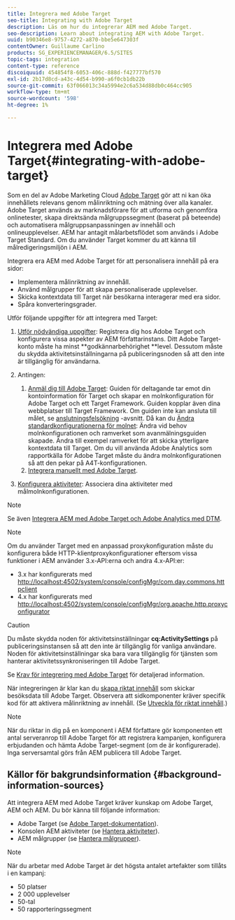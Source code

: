 ```yaml
---
title: Integrera med Adobe Target
seo-title: Integrating with Adobe Target
description: Läs om hur du integrerar AEM med Adobe Target.
seo-description: Learn about integrating AEM with Adobe Target.
uuid: b90346e8-9757-4272-a870-bbe5e647303f
contentOwner: Guillaume Carlino
products: SG_EXPERIENCEMANAGER/6.5/SITES
topic-tags: integration
content-type: reference
discoiquuid: 454854f8-6053-406c-888d-f427777bf570
exl-id: 2b17d8cd-a43c-4d54-b990-a6f0cb1db22b
source-git-commit: 63f066013c34a5994e2c6a534d88db0c464cc905
workflow-type: tm+mt
source-wordcount: '598'
ht-degree: 1%

---
```


# Integrera med Adobe Target{#integrating-with-adobe-target}

Som en del av Adobe Marketing Cloud [Adobe Target](https://www.adobe.com/ro/solutions/testing-targeting/testandtarget.html) gör att ni kan öka innehållets relevans genom målinriktning och mätning över alla kanaler. Adobe Target används av marknadsförare för att utforma och genomföra onlinetester, skapa direktsända målgruppssegment (baserat på beteende) och automatisera målgruppsanpassningen av innehåll och onlineupplevelser. AEM har antagit målarbetsflödet som används i Adobe Target Standard. Om du använder Target kommer du att känna till målredigeringsmiljön i AEM.

Integrera era AEM med Adobe Target för att personalisera innehåll på era sidor:

* Implementera målinriktning av innehåll.
* Använd målgrupper för att skapa personaliserade upplevelser.
* Skicka kontextdata till Target när besökarna interagerar med era sidor.
* Spåra konverteringsgrader.

Utför följande uppgifter för att integrera med Target:

1. [Utför nödvändiga uppgifter](/help/sites-administering/target-requirements.md): Registrera dig hos Adobe Target och konfigurera vissa aspekter av AEM författarinstans. Ditt Adobe Target-konto måste ha minst **godkännarbehörighet **level. Dessutom måste du skydda aktivitetsinställningarna på publiceringsnoden så att den inte är tillgänglig för användarna.

1. Antingen:

   1. [Anmäl dig till Adobe Target](/help/sites-administering/opt-in.md): Guiden för deltagande tar emot din kontoinformation för Target och skapar en molnkonfiguration för Adobe Target och ett Target Framework. Guiden kopplar även dina webbplatser till Target Framework. Om guiden inte kan ansluta till målet, se [anslutningsfelsökning](/help/sites-administering/target-configuring.md#troubleshooting-target-connection-problems) -avsnitt. Då kan du [Ändra standardkonfigurationerna för molnet](/help/sites-administering/target-configuring.md#modifying-the-opt-in-wizard-configurations): Ändra vid behov molnkonfigurationen och ramverket som avanmälningsguiden skapade. Ändra till exempel ramverket för att skicka ytterligare kontextdata till Target. Om du vill använda Adobe Analytics som rapportkälla för Adobe Target måste du ändra molnkonfigurationen så att den pekar på A4T-konfigurationen.
   1. [Integrera manuellt med Adobe Target](/help/sites-administering/target-configuring.md#manually-integrating-with-adobe-target).

1. [Konfigurera aktiviteter](/help/sites-authoring/activitylib.md): Associera dina aktiviteter med målmolnkonfigurationen.

>[!NOTE]
>
>Se även [Integrera AEM med Adobe Target och Adobe Analytics med DTM](https://helpx.adobe.com/experience-manager/using/integrate-digital-marketing-solutions.html).

>[!NOTE]
>
>Om du använder Target med en anpassad proxykonfiguration måste du konfigurera både HTTP-klientproxykonfigurationer eftersom vissa funktioner i AEM använder 3.x-API:erna och andra 4.x-API:er:
>
>* 3.x har konfigurerats med [http://localhost:4502/system/console/configMgr/com.day.commons.httpclient](http://localhost:4502/system/console/configMgr/com.day.commons.httpclient)
>* 4.x har konfigurerats med [http://localhost:4502/system/console/configMgr/org.apache.http.proxyconfigurator](http://localhost:4502/system/console/configMgr/org.apache.http.proxyconfigurator)
>


>[!CAUTION]
>
>Du måste skydda noden för aktivitetsinställningar **cq:ActivitySettings** på publiceringsinstansen så att den inte är tillgänglig för vanliga användare. Noden för aktivitetsinställningar ska bara vara tillgänglig för tjänsten som hanterar aktivitetssynkroniseringen till Adobe Target.
>
>Se [Krav för integrering med Adobe Target](/help/sites-administering/target-requirements.md#securing-the-activity-settings-node) för detaljerad information.

När integreringen är klar kan du [skapa riktat innehåll](/help/sites-authoring/content-targeting-touch.md) som skickar besöksdata till Adobe Target. Observera att sidkomponenter kräver specifik kod för att aktivera målinriktning av innehåll. (Se [Utveckla för riktat innehåll](/help/sites-developing/target.md).)

>[!NOTE]
>
>När du riktar in dig på en komponent i AEM författare gör komponenten ett antal serveranrop till Adobe Target för att registrera kampanjen, konfigurera erbjudanden och hämta Adobe Target-segment (om de är konfigurerade). Inga serversamtal görs från AEM publicera till Adobe Target.

## Källor för bakgrundsinformation {#background-information-sources}

Att integrera AEM med Adobe Target kräver kunskap om Adobe Target, AEM och AEM. Du bör känna till följande information:

* Adobe Target (se [Adobe Target-dokumentation](https://experienceleague.adobe.com/docs/target/using/target-home.html)).
* Konsolen AEM aktiviteter (se [Hantera aktiviteter](/help/sites-authoring/activitylib.md)).
* AEM målgrupper (se [Hantera målgrupper](/help/sites-authoring/managing-audiences.md)).

>[!NOTE]
>
>När du arbetar med Adobe Target är det högsta antalet artefakter som tillåts i en kampanj:
>
>* 50 platser
>* 2 000 upplevelser
>* 50-tal
>* 50 rapporteringssegment
>

